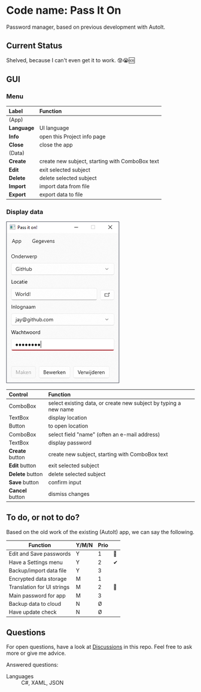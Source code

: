 # Code name: Pass It On

Password manager, based on previous development with AutoIt.

## Current Status

Shelved, because I can't even get it to work. 😰😭🆘

## GUI

### Menu

| Label        | Function                                        |
|:-------------|:------------------------------------------------|
| (App)        |
| **Language** | UI language                                     |
| **Info**     | open this Project info page                     |
| **Close**    | close the app                                   |
| (Data)       |
| **Create**   | create new subject, starting with ComboBox text |
| **Edit**     | exit selected subject                           |
| **Delete**   | delete selected subject                         |
| **Import**   | import data from file                           |
| **Export**   | export data to file                             |

### Display data

![Screenshot of display area.](images/PIO-screenshot.png)

| Control           | Function                                                         |
|:------------------|:-----------------------------------------------------------------|
| ComboBox          | select existing data, or create new subject by typing a new name |
| TextBox           | display location                                                 |
| Button            | to open location                                                 |
| ComboBox          | select field "name" (often an e-mail address)                    |
| TextBox           | display password                                                 |
| **Create** button | create new subject, starting with ComboBox text                  |
| **Edit** button   | exit selected subject                                            |
| **Delete** button | delete selected subject                                          |
| **Save** button   | confirm input                                                    |
| **Cancel** button | dismiss changes                                                  |

## To do, or not to do?

Based on the old work of the existing (AutoIt) app, we can say the following.

| Function                   | Y/M/N | Prio |   |
|----------------------------|-------|------|---|
| Edit and Save passwords    | Y     | 1    | 🔧 |
| Have a Settings menu       | Y     | 2    | ✔ |
| Backup/import data file    | Y     | 3    |   |
| Encrypted data storage     | M     | 1    |   |
| Translation for UI strings | M     | 2    | 🔧 |
| Main password for app      | M     | 3    |   |
| Backup data to cloud       | N     | Ø    |   |
| Have update check          | N     | Ø    |   |

## Questions

For open questions, have a look at [Discussions](discussions/) in this repo.
Feel free to ask more or give me advice.

Answered questions:
<dl>
<dt>Languages</dt>
<dd>C#, XAML, JSON</dd>
</dl>
